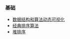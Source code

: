### 基础

- [数据结构和算法动态可视化](https://visualgo.net/zh)
- [经典排序算法](https://www.cnblogs.com/onepixel/articles/7674659.html)
- [堆排序](https://www.cnblogs.com/chengxiao/p/6129630.html)